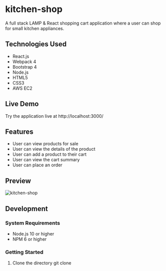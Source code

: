 # kitchen-shop
A full stack LAMP & React shopping cart application where a user can shop for small kitchen appliances.
## Technologies Used
* React.js
* Webpack 4
* Bootstrap 4
* Node.js
* HTML5
* CSS3
* AWS EC2

## Live Demo
 Try the application live at  http://localhost:3000/
## Features
* User can view products for sale
* User can view the details of the product
* User can add a product to their cart
* User can view the cart summary
* User can place an order
## Preview
![kitchen-shop](https://user-images.githubusercontent.com/54192822/71130824-de11e500-21ea-11ea-8697-13bb151c0247.png)
## Development
### System Requirements
* Node.js 10 or higher
* NPM 6 or higher

### Getting Started 

  1. Clone the directory
      git clone 
    
